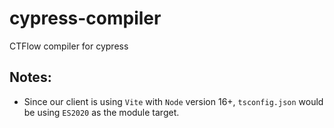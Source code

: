 # cypress-compiler

CTFlow compiler for cypress

## Notes:

- Since our client is using `Vite` with `Node` version 16+, `tsconfig.json` would be using `ES2020` as the module target.
